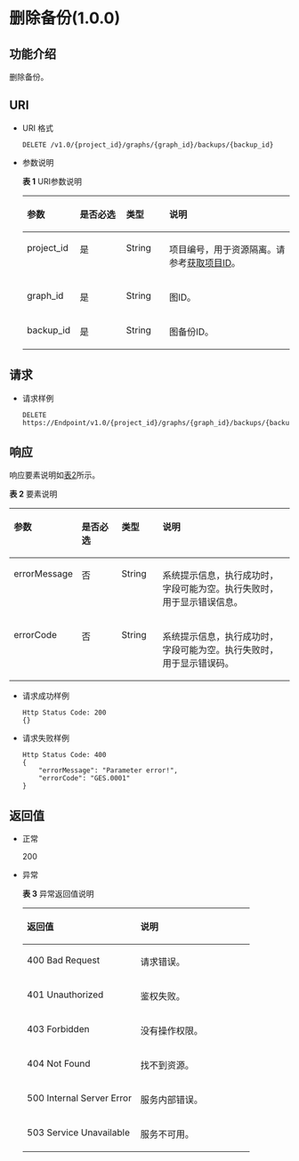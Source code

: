 # 删除备份\(1.0.0\)<a name="ges_03_0035"></a>

## 功能介绍<a name="section46723750"></a>

删除备份。

## URI<a name="section17860566"></a>

-   URI 格式

    ```
    DELETE /v1.0/{project_id}/graphs/{graph_id}/backups/{backup_id}
    ```

-   参数说明

    **表 1**  URI参数说明

    <a name="table22512166173217"></a>
    <table><thead align="left"><tr id="row3796239173217"><th class="cellrowborder" valign="top" width="19.77%" id="mcps1.2.5.1.1"><p id="p17397344173227"><a name="p17397344173227"></a><a name="p17397344173227"></a>参数</p>
    </th>
    <th class="cellrowborder" valign="top" width="17.34%" id="mcps1.2.5.1.2"><p id="p67007647173227"><a name="p67007647173227"></a><a name="p67007647173227"></a>是否必选</p>
    </th>
    <th class="cellrowborder" valign="top" width="16.12%" id="mcps1.2.5.1.3"><p id="p58910322173227"><a name="p58910322173227"></a><a name="p58910322173227"></a>类型</p>
    </th>
    <th class="cellrowborder" valign="top" width="46.77%" id="mcps1.2.5.1.4"><p id="p7006786173227"><a name="p7006786173227"></a><a name="p7006786173227"></a>说明</p>
    </th>
    </tr>
    </thead>
    <tbody><tr id="row64854125173217"><td class="cellrowborder" valign="top" width="19.77%" headers="mcps1.2.5.1.1 "><p id="p1952759173227"><a name="p1952759173227"></a><a name="p1952759173227"></a>project_id</p>
    </td>
    <td class="cellrowborder" valign="top" width="17.34%" headers="mcps1.2.5.1.2 "><p id="p23955756173227"><a name="p23955756173227"></a><a name="p23955756173227"></a>是</p>
    </td>
    <td class="cellrowborder" valign="top" width="16.12%" headers="mcps1.2.5.1.3 "><p id="p61368061173227"><a name="p61368061173227"></a><a name="p61368061173227"></a>String</p>
    </td>
    <td class="cellrowborder" valign="top" width="46.77%" headers="mcps1.2.5.1.4 "><p id="p51708449194548"><a name="p51708449194548"></a><a name="p51708449194548"></a>项目编号，用于资源隔离。请参考<a href="获取项目ID.md">获取项目ID</a>。</p>
    </td>
    </tr>
    <tr id="row39111894173217"><td class="cellrowborder" valign="top" width="19.77%" headers="mcps1.2.5.1.1 "><p id="p45356364173227"><a name="p45356364173227"></a><a name="p45356364173227"></a>graph_id</p>
    </td>
    <td class="cellrowborder" valign="top" width="17.34%" headers="mcps1.2.5.1.2 "><p id="p49986844173227"><a name="p49986844173227"></a><a name="p49986844173227"></a>是</p>
    </td>
    <td class="cellrowborder" valign="top" width="16.12%" headers="mcps1.2.5.1.3 "><p id="p22402573173227"><a name="p22402573173227"></a><a name="p22402573173227"></a>String</p>
    </td>
    <td class="cellrowborder" valign="top" width="46.77%" headers="mcps1.2.5.1.4 "><p id="p2669126173227"><a name="p2669126173227"></a><a name="p2669126173227"></a>图ID。</p>
    </td>
    </tr>
    <tr id="row63804940173217"><td class="cellrowborder" valign="top" width="19.77%" headers="mcps1.2.5.1.1 "><p id="p66745335173227"><a name="p66745335173227"></a><a name="p66745335173227"></a>backup_id</p>
    </td>
    <td class="cellrowborder" valign="top" width="17.34%" headers="mcps1.2.5.1.2 "><p id="p37663053173227"><a name="p37663053173227"></a><a name="p37663053173227"></a>是</p>
    </td>
    <td class="cellrowborder" valign="top" width="16.12%" headers="mcps1.2.5.1.3 "><p id="p30808423173227"><a name="p30808423173227"></a><a name="p30808423173227"></a>String</p>
    </td>
    <td class="cellrowborder" valign="top" width="46.77%" headers="mcps1.2.5.1.4 "><p id="p12454317173227"><a name="p12454317173227"></a><a name="p12454317173227"></a>图备份ID。</p>
    </td>
    </tr>
    </tbody>
    </table>


## 请求<a name="section26527371"></a>

-   请求样例

    ```
    DELETE https://Endpoint/v1.0/{project_id}/graphs/{graph_id}/backups/{backup_id}
    ```


## 响应<a name="section37419748"></a>

响应要素说明如[表2](#table41670581173255)所示。

**表 2**  要素说明

<a name="table41670581173255"></a>
<table><thead align="left"><tr id="row62121963173255"><th class="cellrowborder" valign="top" width="15.98%" id="mcps1.2.5.1.1"><p id="p12290419173310"><a name="p12290419173310"></a><a name="p12290419173310"></a>参数</p>
</th>
<th class="cellrowborder" valign="top" width="15.6%" id="mcps1.2.5.1.2"><p id="p55999876173310"><a name="p55999876173310"></a><a name="p55999876173310"></a>是否必选</p>
</th>
<th class="cellrowborder" valign="top" width="15.040000000000001%" id="mcps1.2.5.1.3"><p id="p39696073173310"><a name="p39696073173310"></a><a name="p39696073173310"></a>类型</p>
</th>
<th class="cellrowborder" valign="top" width="53.38%" id="mcps1.2.5.1.4"><p id="p61265322173310"><a name="p61265322173310"></a><a name="p61265322173310"></a>说明</p>
</th>
</tr>
</thead>
<tbody><tr id="row50320231173255"><td class="cellrowborder" valign="top" width="15.98%" headers="mcps1.2.5.1.1 "><p id="p46796899173310"><a name="p46796899173310"></a><a name="p46796899173310"></a>errorMessage</p>
</td>
<td class="cellrowborder" valign="top" width="15.6%" headers="mcps1.2.5.1.2 "><p id="p32452490173310"><a name="p32452490173310"></a><a name="p32452490173310"></a>否</p>
</td>
<td class="cellrowborder" valign="top" width="15.040000000000001%" headers="mcps1.2.5.1.3 "><p id="p11406062173310"><a name="p11406062173310"></a><a name="p11406062173310"></a>String</p>
</td>
<td class="cellrowborder" valign="top" width="53.38%" headers="mcps1.2.5.1.4 "><p id="p51475830173310"><a name="p51475830173310"></a><a name="p51475830173310"></a>系统提示信息，执行成功时，字段可能为空。执行失败时，用于显示错误信息。</p>
</td>
</tr>
<tr id="row52391359173255"><td class="cellrowborder" valign="top" width="15.98%" headers="mcps1.2.5.1.1 "><p id="p12025573173310"><a name="p12025573173310"></a><a name="p12025573173310"></a>errorCode</p>
</td>
<td class="cellrowborder" valign="top" width="15.6%" headers="mcps1.2.5.1.2 "><p id="p34547384173310"><a name="p34547384173310"></a><a name="p34547384173310"></a>否</p>
</td>
<td class="cellrowborder" valign="top" width="15.040000000000001%" headers="mcps1.2.5.1.3 "><p id="p46874699173310"><a name="p46874699173310"></a><a name="p46874699173310"></a>String</p>
</td>
<td class="cellrowborder" valign="top" width="53.38%" headers="mcps1.2.5.1.4 "><p id="p38754246173310"><a name="p38754246173310"></a><a name="p38754246173310"></a>系统提示信息，执行成功时，字段可能为空。执行失败时，用于显示错误码。</p>
</td>
</tr>
</tbody>
</table>

-   请求成功样例

    ```
    Http Status Code: 200
    {}
    ```

-   请求失败样例

    ```
    Http Status Code: 400
    {
        "errorMessage": "Parameter error!",
        "errorCode": "GES.0001"
    }
    ```


## 返回值<a name="section1233420"></a>

-   正常

    200

-   异常

    **表 3**  异常返回值说明

    <a name="table21182911172628"></a>
    <table><thead align="left"><tr id="row22686601172628"><th class="cellrowborder" valign="top" width="50%" id="mcps1.2.3.1.1"><p id="p29113043172638"><a name="p29113043172638"></a><a name="p29113043172638"></a>返回值</p>
    </th>
    <th class="cellrowborder" valign="top" width="50%" id="mcps1.2.3.1.2"><p id="p9346244172638"><a name="p9346244172638"></a><a name="p9346244172638"></a>说明</p>
    </th>
    </tr>
    </thead>
    <tbody><tr id="row13233353172628"><td class="cellrowborder" valign="top" width="50%" headers="mcps1.2.3.1.1 "><p id="p50316832172638"><a name="p50316832172638"></a><a name="p50316832172638"></a>400 Bad Request</p>
    </td>
    <td class="cellrowborder" valign="top" width="50%" headers="mcps1.2.3.1.2 "><p id="p49131611172638"><a name="p49131611172638"></a><a name="p49131611172638"></a>请求错误。</p>
    </td>
    </tr>
    <tr id="row657300172628"><td class="cellrowborder" valign="top" width="50%" headers="mcps1.2.3.1.1 "><p id="p47920375172638"><a name="p47920375172638"></a><a name="p47920375172638"></a>401 Unauthorized</p>
    </td>
    <td class="cellrowborder" valign="top" width="50%" headers="mcps1.2.3.1.2 "><p id="p56345162172638"><a name="p56345162172638"></a><a name="p56345162172638"></a>鉴权失败。</p>
    </td>
    </tr>
    <tr id="row23989959172628"><td class="cellrowborder" valign="top" width="50%" headers="mcps1.2.3.1.1 "><p id="p4998764172638"><a name="p4998764172638"></a><a name="p4998764172638"></a>403 Forbidden</p>
    </td>
    <td class="cellrowborder" valign="top" width="50%" headers="mcps1.2.3.1.2 "><p id="p2246721172638"><a name="p2246721172638"></a><a name="p2246721172638"></a>没有操作权限。</p>
    </td>
    </tr>
    <tr id="row49197943172628"><td class="cellrowborder" valign="top" width="50%" headers="mcps1.2.3.1.1 "><p id="p27247364172638"><a name="p27247364172638"></a><a name="p27247364172638"></a>404 Not Found</p>
    </td>
    <td class="cellrowborder" valign="top" width="50%" headers="mcps1.2.3.1.2 "><p id="p59552853172638"><a name="p59552853172638"></a><a name="p59552853172638"></a>找不到资源。</p>
    </td>
    </tr>
    <tr id="row13744769172628"><td class="cellrowborder" valign="top" width="50%" headers="mcps1.2.3.1.1 "><p id="p61704332172638"><a name="p61704332172638"></a><a name="p61704332172638"></a>500 Internal Server Error</p>
    </td>
    <td class="cellrowborder" valign="top" width="50%" headers="mcps1.2.3.1.2 "><p id="p31994980172638"><a name="p31994980172638"></a><a name="p31994980172638"></a>服务内部错误。</p>
    </td>
    </tr>
    <tr id="row305099172628"><td class="cellrowborder" valign="top" width="50%" headers="mcps1.2.3.1.1 "><p id="p37564761172638"><a name="p37564761172638"></a><a name="p37564761172638"></a>503 Service Unavailable</p>
    </td>
    <td class="cellrowborder" valign="top" width="50%" headers="mcps1.2.3.1.2 "><p id="p22846801172638"><a name="p22846801172638"></a><a name="p22846801172638"></a>服务不可用。</p>
    </td>
    </tr>
    </tbody>
    </table>



